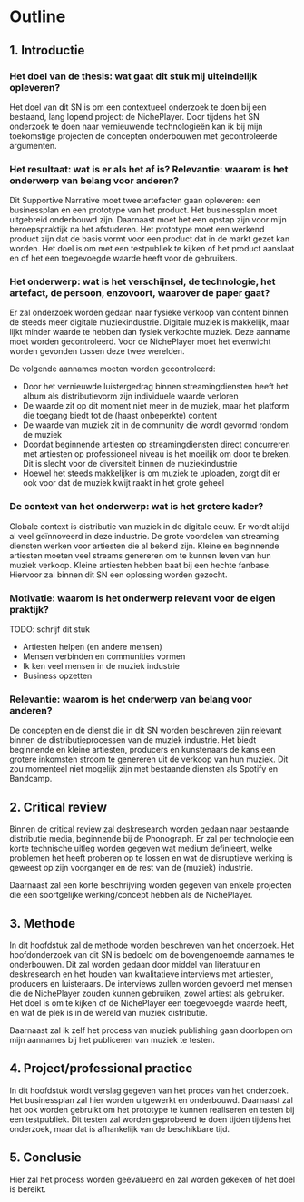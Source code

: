 # Outline

## 1. Introductie

### Het doel van de thesis: wat gaat dit stuk mij uiteindelijk opleveren?

Het doel van dit SN is om een contextueel onderzoek te doen bij een bestaand, lang lopend project: de NichePlayer. Door tijdens het SN onderzoek te doen naar vernieuwende technologieën kan ik bij mijn toekomstige projecten de concepten onderbouwen met gecontroleerde argumenten.

### Het resultaat: wat is er als het af is? Relevantie: waarom is het onderwerp van belang voor anderen?

Dit Supportive Narrative moet twee artefacten gaan opleveren: een businessplan en een prototype van het product. Het businessplan moet uitgebreid onderbouwd zijn. Daarnaast moet het een opstap zijn voor mijn beroepspraktijk na het afstuderen. Het prototype moet een werkend product zijn dat de basis vormt voor een product dat in de markt gezet kan worden. Het doel is om met een testpubliek te kijken of het product aanslaat en of het een toegevoegde waarde heeft voor de gebruikers.

### Het onderwerp: wat is het verschijnsel, de technologie, het artefact, de persoon, enzovoort, waarover de paper gaat?

Er zal onderzoek worden gedaan naar fysieke verkoop van content binnen de steeds meer digitale muziekindustrie. Digitale muziek is makkelijk, maar lijkt minder waarde te hebben dan fysiek verkochte muziek. Deze aanname moet worden gecontroleerd. Voor de NichePlayer moet het evenwicht worden gevonden tussen deze twee werelden.

De volgende aannames moeten worden gecontroleerd:

- Door het vernieuwde luistergedrag binnen streamingdiensten heeft het album als distributievorm zijn individuele waarde verloren
- De waarde zit op dit moment niet meer in de muziek, maar het platform die toegang biedt tot de (haast onbeperkte) content
- De waarde van muziek zit in de community die wordt gevormd rondom de muziek
- Doordat beginnende artiesten op streamingdiensten direct concurreren met artiesten op professioneel niveau is het moeilijk om door te breken. Dit is slecht voor de diversiteit binnen de muziekindustrie
- Hoewel het steeds makkelijker is om muziek te uploaden, zorgt dit er ook voor dat de muziek kwijt raakt in het grote geheel

### De context van het onderwerp: wat is het grotere kader?

Globale context is distributie van muziek in de digitale eeuw. Er wordt altijd al veel geïnnoveerd in deze industrie. De grote voordelen van streaming diensten werken voor artiesten die al bekend zijn. Kleine en beginnende artiesten moeten veel streams genereren om te kunnen leven van hun muziek verkoop. Kleine artiesten hebben baat bij een hechte fanbase. Hiervoor zal binnen dit SN een oplossing worden gezocht.

### Motivatie: waarom is het onderwerp relevant voor de eigen praktijk?

TODO: schrijf dit stuk

- Artiesten helpen (en andere mensen)
- Mensen verbinden en communities vormen
- Ik ken veel mensen in de muziek industrie
- Business opzetten

### Relevantie: waarom is het onderwerp van belang voor anderen?

De concepten en de dienst die in dit SN worden beschreven zijn relevant binnen de distributieprocessen van de muziek industrie. Het biedt beginnende en kleine artiesten, producers en kunstenaars de kans een grotere inkomsten stroom te genereren uit de verkoop van hun muziek. Dit zou momenteel niet mogelijk zijn met bestaande diensten als Spotify en Bandcamp.

## 2. Critical review

Binnen de critical review zal deskresearch worden gedaan naar bestaande distributie media, beginnende bij de Phonograph. Er zal per technologie een korte technische uitleg worden gegeven wat medium definieert, welke problemen het heeft proberen op te lossen en wat de disruptieve werking is geweest op zijn voorganger en de rest van de (muziek) industrie.

Daarnaast zal een korte beschrijving worden gegeven van enkele projecten die een soortgelijke werking/concept hebben als de NichePlayer.

## 3. Methode

In dit hoofdstuk zal de methode worden beschreven van het onderzoek. Het hoofdonderzoek van dit SN is bedoeld om de bovengenoemde aannames te onderbouwen. Dit zal worden gedaan door middel van literatuur en deskresearch en het houden van kwalitatieve interviews met artiesten, producers en luisteraars. De interviews zullen worden gevoerd met mensen die de NichePlayer zouden kunnen gebruiken, zowel artiest als gebruiker. Het doel is om te kijken of de NichePlayer een toegevoegde waarde heeft, en wat de plek is in de wereld van muziek distributie.

Daarnaast zal ik zelf het process van muziek publishing gaan doorlopen om mijn aannames bij het publiceren van muziek te testen.

## 4. Project/professional practice

In dit hoofdstuk wordt verslag gegeven van het proces van het onderzoek. Het businessplan zal hier worden uitgewerkt en onderbouwd. Daarnaast zal het ook worden gebruikt om het prototype te kunnen realiseren en testen bij een testpubliek. Dit testen zal worden geprobeerd te doen tijden tijdens het onderzoek, maar dat is afhankelijk van de beschikbare tijd.

## 5. Conclusie

Hier zal het process worden geëvalueerd en zal worden gekeken of het doel is bereikt.
